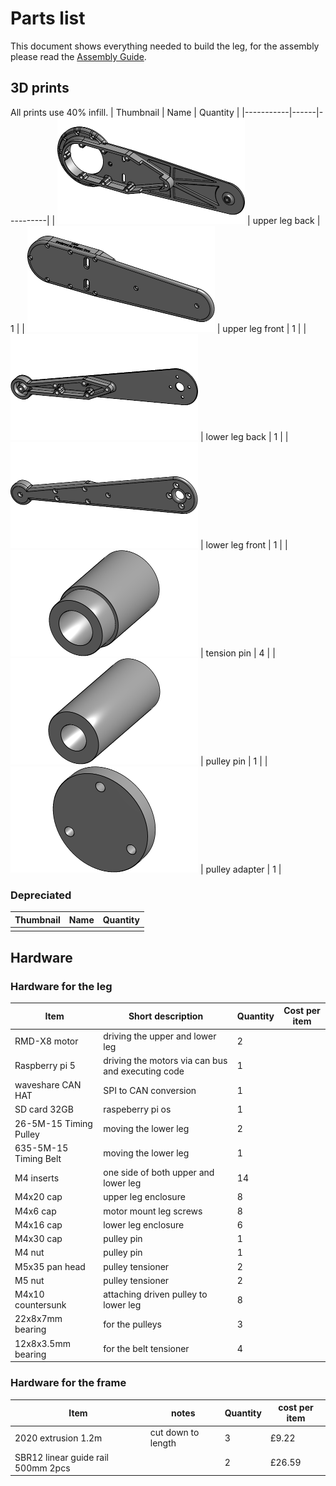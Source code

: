 # Parts list
This document shows everything needed to build the leg, for the assembly please read the [Assembly Guide](https://github.com/Faizanfaiz/UWE-Mechatronics/tree/main/Assembly#assembly). 
## 3D prints
All prints use 40% infill.
| Thumbnail | Name | Quantity |
|-----------|------|----------|
| ![upper leg back](https://github.com/Faizanfaiz/UWE-Mechatronics/blob/6d6569ffbb95e3de721a3b56549ab19d14414a4b/Parts/Images/upper%20leg%20back.png ) | upper leg back | 1 |
| ![upper leg front](https://github.com/Faizanfaiz/UWE-Mechatronics/blob/9581c058c3cca033a6c26cb5bb743ea82579aa64/Parts/Images/upper%20leg%20front.png) | upper leg front | 1 |
| ![lower leg back](https://github.com/Faizanfaiz/UWE-Mechatronics/blob/9581c058c3cca033a6c26cb5bb743ea82579aa64/Parts/Images/lower%20leg%20back.png) | lower leg back | 1 |
| ![lower leg front](https://github.com/Faizanfaiz/UWE-Mechatronics/blob/9581c058c3cca033a6c26cb5bb743ea82579aa64/Parts/Images/lower%20leg%20front.png) | lower leg front | 1 |
| ![tension pin](https://github.com/Faizanfaiz/UWE-Mechatronics/blob/9581c058c3cca033a6c26cb5bb743ea82579aa64/Parts/Images/tension%20pin.png) | tension pin | 4 |
| ![pulley pin](https://github.com/Faizanfaiz/UWE-Mechatronics/blob/9581c058c3cca033a6c26cb5bb743ea82579aa64/Parts/Images/pulley%20pin.png) | pulley pin | 1 |
| ![pulley adapter](https://github.com/Faizanfaiz/UWE-Mechatronics/blob/9581c058c3cca033a6c26cb5bb743ea82579aa64/Parts/Images/pulley%20adapter.png) | pulley adapter | 1 |

### Depreciated
| Thumbnail | Name | Quantity |
|-----------|------|----------|
|  | | | |

## Hardware
### Hardware for the leg
|  Item   |       Short description      |    Quantity       | Cost per item |
|---------|----------------------|-------------------|---------------|
| RMD-X8 motor | driving the upper and lower leg | 2 |
| Raspberry pi 5 | driving the motors via can bus and executing code | 1 |
| waveshare CAN HAT | SPI to CAN conversion | 1 |
| SD card 32GB | raspeberry pi os | 1 |
| 26-5M-15 Timing Pulley | moving the lower leg | 2 |
| 635-5M-15 Timing Belt | moving the lower leg  | 1 |
| M4 inserts | one side of both upper and lower leg | 14 |
| M4x20 cap | upper leg enclosure 	   | 8 |
| M4x6 cap | motor mount leg screws | 8 |
| M4x16 cap | lower leg enclosure	    | 6 |
| M4x30 cap | pulley pin 					   | 1 |
| M4 nut | pulley pin 							  | 1 |
| M5x35 pan head| pulley tensioner	   | 2 |
| M5 nut | pulley tensioner 				  | 2 |
| M4x10 countersunk| attaching driven pulley to lower leg| 8 |
| 22x8x7mm bearing | for the pulleys | 3 |
| 12x8x3.5mm bearing | for the belt tensioner | 4 |
### Hardware for the frame
| Item | notes | Quantity | cost per item|
|------|-------|----------|------|
| 2020 extrusion 1.2m | cut down to length | 3 | £9.22 |
| SBR12 linear guide rail 500mm 2pcs| | 2 | £26.59 |
